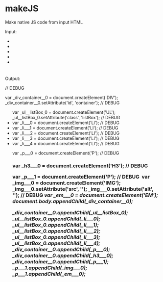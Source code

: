makeJS
======

Make native JS code from input HTML

Input:

<div id="container">
    <ul class="listBox">
        <li></li>
        <li></li>
        <li></li>
        <li></li>
        <li></li>
    </ul>
    <p></p>
    <h3></h3>
    <p>
        <img src="" alt="">
        <em></em>
    </p>
</div>

Output:


// DEBUG <div id='container'>
var _div_container__0 = document.createElement('DIV');
_div_container__0.setAttribute('id', 'container');
// DEBUG <ul class='listBox'>
var _ul__listBox_0 = document.createElement('UL');
_ul__listBox_0.setAttribute('class', 'listBox');
// DEBUG <li>
var _li___0 = document.createElement('LI');
// DEBUG <li>
var _li___1 = document.createElement('LI');
// DEBUG <li>
var _li___2 = document.createElement('LI');
// DEBUG <li>
var _li___3 = document.createElement('LI');
// DEBUG <li>
var _li___4 = document.createElement('LI');
// DEBUG <p>
var _p___0 = document.createElement('P');
// DEBUG <h3>
var _h3___0 = document.createElement('H3');
// DEBUG <p>
var _p___1 = document.createElement('P');
// DEBUG <img src='' alt=''>
var _img___0 = document.createElement('IMG');
_img___0.setAttribute('src', '');
_img___0.setAttribute('alt', '');
// DEBUG <em>
var _em___0 = document.createElement('EM');
document.body.appendChild(_div_container__0);


_div_container__0.appendChild(_ul__listBox_0);
_ul__listBox_0.appendChild(_li___0);
_ul__listBox_0.appendChild(_li___1);
_ul__listBox_0.appendChild(_li___2);
_ul__listBox_0.appendChild(_li___3);
_ul__listBox_0.appendChild(_li___4);
_div_container__0.appendChild(_p___0);
_div_container__0.appendChild(_h3___0);
_div_container__0.appendChild(_p___1);
_p___1.appendChild(_img___0);
_p___1.appendChild(_em___0);
